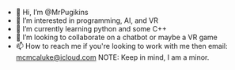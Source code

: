 - 👋 Hi, I’m @MrPugikins
- 👀 I’m interested in programming, AI, and VR
- 🌱 I’m currently learning python and some C++
- 💞️ I’m looking to collaborate on a chatbot or maybe a VR game
- 📫 How to reach me if you're looking to work with me then email: mcmcaluke@icloud.com NOTE: Keep in mind, I am a minor.

<!---
MrPugikins/MrPugikins is a ✨ special ✨ repository because its `README.md` (this file) appears on your GitHub profile.
You can click the Preview link to take a look at your changes.
--->
